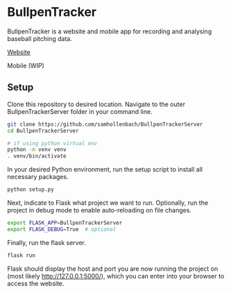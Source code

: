 # BullpenTracker


BullpenTracker is a website and mobile app for recording and analysing baseball pitching data.

[Website](bullpentracker.com)

Mobile (WIP)


## Setup

Clone this repository to desired location. Navigate to the outer BullpenTrackerServer folder in your command line. 

```bash
git clone https://github.com/samhollenbach/BullpenTrackerServer
cd BullpenTrackerServer

# if using python virtual env
python -m venv venv
. venv/bin/activate

```

In your desired Python environment, run the setup script to install all necessary packages.

```bash
python setup.py
```


Next, indicate to Flask what project we want to run. Optionally, run the project in debug mode to enable auto-reloading on file changes.

```bash
export FLASK_APP=BullpenTrackerServer
export FLASK_DEBUG=True  # optional
```

Finally, run the flask server.

```bash
flask run
```

Flask should display the host and port you are now running the project on (most likely http://127.0.0.1:5000/), which you can enter into your browser to access the website. 

